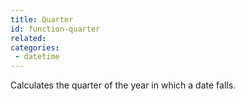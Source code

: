 ```yaml
---
title: Quarter
id: function-quarter
related:
categories:
 - datetime
---
```


Calculates the quarter of the year in which a date falls.